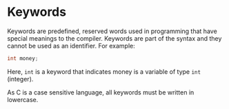 # Keywords

Keywords are predefined, reserved words used in programming that have special meanings to the compiler. Keywords are part of the syntax and they cannot be used as an identifier. For example:

```c
int money;
```

Here, `int` is a keyword that indicates money is a variable of type `int` (integer).

As C is a case sensitive language, all keywords must be written in lowercase.